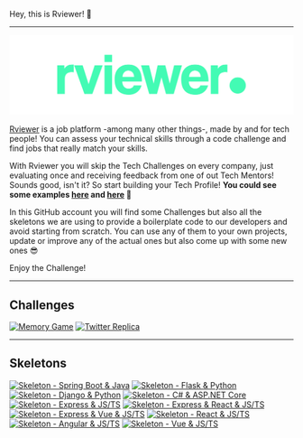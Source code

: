 Hey, this is Rviewer! 👋

---

![Rviewer Logo](/.github/rviewer_logo.png)

[Rviewer](https://rviewer.io) is a job platform -among many other things-, made by and for tech people! You can assess 
your technical skills through a code challenge and find jobs that really match your skills.

With Rviewer you will skip the Tech Challenges on every company, just evaluating once and receiving feedback from one of
out Tech Mentors! Sounds good, isn't it? So start building your Tech Profile! **You could
see some examples [here](https://rviewer.io/salgadoenrgb) and [here](https://rviewer.io/anawolf) 🤫**

In this GitHub account you will find some Challenges but also all the skeletons we are using to provide a boilerplate
code to our developers and avoid starting from scratch. You can use any of them to your own projects, update or improve
any of the actual ones but also come up with some new ones 😎

Enjoy the Challenge!


---

## Challenges

[![Memory Game](https://github-readme-stats.vercel.app/api/pin/?username=Rviewer-Challenges&repo=mouredev-memory-game)](https://github.com/Rviewer-Challenges/mouredev-memory-game)
[![Twitter Replica](https://github-readme-stats.vercel.app/api/pin/?username=Rviewer-Challenges&repo=mouredev-twitter-mirroring)](https://github.com/Rviewer-Challenges/mouredev-twitter-mirroring)

---

## Skeletons
[![Skeleton - Spring Boot & Java](https://github-readme-stats.vercel.app/api/pin/?username=Rviewer-Challenges&repo=skeleton-java-spring-rest)](https://github.com/Rviewer-Challenges/skeleton-java-spring-rest)
[![Skeleton - Flask & Python](https://github-readme-stats.vercel.app/api/pin/?username=Rviewer-Challenges&repo=skeleton-py-flask-rest)](https://github.com/Rviewer-Challenges/skeleton-py-flask-rest)
[![Skeleton - Django & Python](https://github-readme-stats.vercel.app/api/pin/?username=Rviewer-Challenges&repo=skeleton-py-django-rest)](https://github.com/Rviewer-Challenges/skeleton-py-django-rest)
[![Skeleton - C# & ASP.NET Core](https://github-readme-stats.vercel.app/api/pin/?username=Rviewer-Challenges&repo=skeleton-asp-net-api)](https://github.com/Rviewer-Challenges/skeleton-asp-net-api)
[![Skeleton - Express & JS/TS](https://github-readme-stats.vercel.app/api/pin/?username=Rviewer-Challenges&repo=skeleton-express)](https://github.com/Rviewer-Challenges/skeleton-express)
[![Skeleton - Express & React & JS/TS](https://github-readme-stats.vercel.app/api/pin/?username=Rviewer-Challenges&repo=skeleton-express-react)](https://github.com/Rviewer-Challenges/skeleton-express-react)
[![Skeleton - Express & Vue & JS/TS](https://github-readme-stats.vercel.app/api/pin/?username=Rviewer-Challenges&repo=skeleton-express-vue)](https://github.com/Rviewer-Challenges/skeleton-express-vue)
[![Skeleton - React & JS/TS](https://github-readme-stats.vercel.app/api/pin/?username=Rviewer-Challenges&repo=skeleton-ts-react-webapp)](https://github.com/Rviewer-Challenges/skeleton-ts-react-webapp)
[![Skeleton - Angular & JS/TS](https://github-readme-stats.vercel.app/api/pin/?username=Rviewer-Challenges&repo=skeleton-ts-angular)](https://github.com/Rviewer-Challenges/skeleton-ts-angular)
[![Skeleton - Vue & JS/TS](https://github-readme-stats.vercel.app/api/pin/?username=Rviewer-Challenges&repo=skeleton-vue)](https://github.com/Rviewer-Challenges/skeleton-vue)



